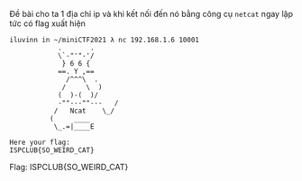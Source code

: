 Đề bài cho ta 1 địa chỉ ip và khi kết nối đến nó bằng công cụ `netcat` ngay lập tức có flag xuất hiện
```
iluvinn in ~/miniCTF2021 λ nc 192.168.1.6 10001
            .       .
            \`-"'"-'/
             } 6 6 {
            ==. Y ,==
              /^^^\  .
             /     \  )
            (  )-(  )/
            -""---""---   /
           /   Ncat    \_/
          (     ____
           \_.=|____E

Here your flag:
ISPCLUB{SO_WEIRD_CAT}
```
Flag: ISPCLUB{SO_WEIRD_CAT}
